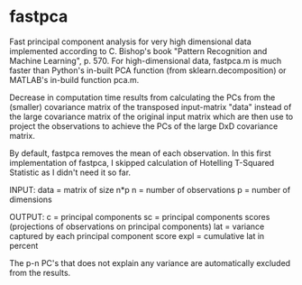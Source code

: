 # fastpca
Fast principal component analysis for very high dimensional data implemented according to C. Bishop's book "Pattern Recognition and Machine Learning", p. 570. For high-dimensional data, fastpca.m is much faster than Python's in-built PCA function (from sklearn.decomposition) or MATLAB's in-build function pca.m. 

Decrease in computation time results from calculating the PCs from the (smaller) covariance matrix of the transposed input-matrix "data" instead of the large covariance matrix of the original input matrix which are then use to project the observations to achieve the PCs of the large DxD covariance matrix. 
 
By default, fastpca removes the mean of each observation.  In this first implementation of fastpca, I skipped calculation of Hotelling T-Squared Statistic as I didn't need it so far. 

INPUT: 
data = matrix of size n*p
n    = number of observations
p    = number of dimensions

OUTPUT:
c    = principal components
sc   = principal components scores (projections of observations on principal components)
lat  = variance captured by each principal component score
expl = cumulative lat in percent

The p-n PC's that does not explain any variance 
are automatically excluded from the results.
